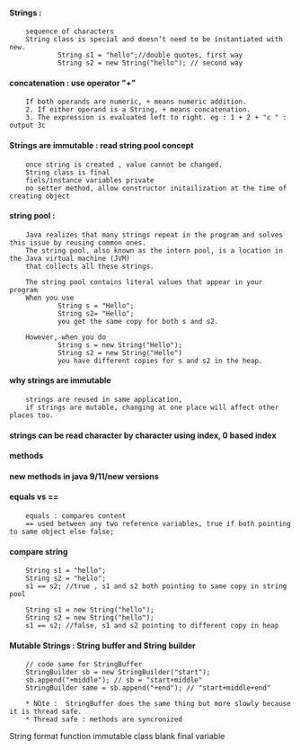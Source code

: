 #### Strings : 

        sequence of characters
        String class is special and doesn’t need to be instantiated with new.
                String s1 = "hello";//double quotes, first way
                String s2 = new String("hello"); // second way
                
#### concatenation : use operator "+"

        If both operands are numeric, + means numeric addition.
        2. If either operand is a String, + means concatenation.
        3. The expression is evaluated left to right. eg : 1 + 2 + "c " : output 3c

#### Strings are immutable : read string pool concept

        once string is created , value cannot be changed.
        String class is final
        fiels/instance variables private
        no setter method, allow constructor initailization at the time of creating object
        
#### string pool : 

        Java realizes that many strings repeat in the program and solves this issue by reusing common ones. 
        The string pool, also known as the intern pool, is a location in the Java virtual machine (JVM)
        that collects all these strings.

        The string pool contains literal values that appear in your program 
        When you use 
                String s = "Hello"; 
                String s2= "Hello";
                you get the same copy for both s and s2. 

        However, when you do 
                String s = new String("Hello"); 
                String s2 = new String("Hello") 
                you have different copies for s and s2 in the heap.

#### why strings are immutable 

        strings are reused in same application, 
        if strings are mutable, changing at one place will affect other places too.

#### strings can be read character by character using index, 0 based index

#### methods

#### new methods in java 9/11/new versions



#### equals vs ==

        equals : compares content
        == used between any two reference variables, true if both pointing to same object else false;

#### compare string

        String s1 = "hello";
        String s2 = "hello";
        s1 == s2; //true , s1 and s2 both pointing to same copy in string pool
        
        String s1 = new String("hello");
        String s2 = new String("hello");
        s1 == s2; //false, s1 and s2 pointing to different copy in heap

#### Mutable Strings : String buffer and String builder

        // code same for StringBuffer
        StringBuilder sb = new StringBuilder("start");
        sb.append("+middle"); // sb = "start+middle"
        StringBuilder same = sb.append("+end"); // "start+middle+end"

        * NOte :  StringBuffer does the same thing but more slowly because it is thread safe.
        * Thread safe : methods are syncronized



String format function
immutable class
blank final variable




